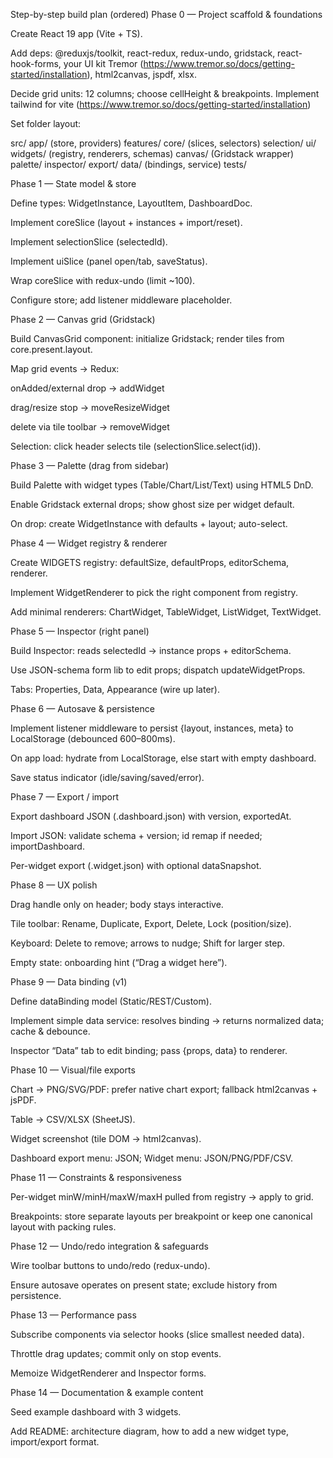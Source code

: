 Step-by-step build plan (ordered)
Phase 0 — Project scaffold & foundations

Create React 19 app (Vite + TS).

Add deps: @reduxjs/toolkit, react-redux, redux-undo, gridstack, react-hook-forms, your UI kit Tremor (https://www.tremor.so/docs/getting-started/installation), html2canvas, jspdf, xlsx.

Decide grid units: 12 columns; choose cellHeight & breakpoints.
Implement tailwind for vite (https://www.tremor.so/docs/getting-started/installation)

Set folder layout:

src/
  app/ (store, providers)
  features/
    core/ (slices, selectors)
    selection/
    ui/
    widgets/ (registry, renderers, schemas)
    canvas/ (Gridstack wrapper)
    palette/
    inspector/
    export/
    data/ (bindings, service)
  tests/

Phase 1 — State model & store

Define types: WidgetInstance, LayoutItem, DashboardDoc.

Implement coreSlice (layout + instances + import/reset).

Implement selectionSlice (selectedId).

Implement uiSlice (panel open/tab, saveStatus).

Wrap coreSlice with redux-undo (limit ~100).

Configure store; add listener middleware placeholder.

Phase 2 — Canvas grid (Gridstack)

Build CanvasGrid component: initialize Gridstack; render tiles from core.present.layout.

Map grid events → Redux:

onAdded/external drop → addWidget

drag/resize stop → moveResizeWidget

delete via tile toolbar → removeWidget

Selection: click header selects tile (selectionSlice.select(id)).

Phase 3 — Palette (drag from sidebar)

Build Palette with widget types (Table/Chart/List/Text) using HTML5 DnD.

Enable Gridstack external drops; show ghost size per widget default.

On drop: create WidgetInstance with defaults + layout; auto-select.

Phase 4 — Widget registry & renderer

Create WIDGETS registry: defaultSize, defaultProps, editorSchema, renderer.

Implement WidgetRenderer to pick the right component from registry.

Add minimal renderers: ChartWidget, TableWidget, ListWidget, TextWidget.

Phase 5 — Inspector (right panel)

Build Inspector: reads selectedId → instance props + editorSchema.

Use JSON-schema form lib to edit props; dispatch updateWidgetProps.

Tabs: Properties, Data, Appearance (wire up later).

Phase 6 — Autosave & persistence

Implement listener middleware to persist {layout, instances, meta} to LocalStorage (debounced 600–800ms).

On app load: hydrate from LocalStorage, else start with empty dashboard.

Save status indicator (idle/saving/saved/error).

Phase 7 — Export / import

Export dashboard JSON (.dashboard.json) with version, exportedAt.

Import JSON: validate schema + version; id remap if needed; importDashboard.

Per-widget export (.widget.json) with optional dataSnapshot.

Phase 8 — UX polish

Drag handle only on header; body stays interactive.

Tile toolbar: Rename, Duplicate, Export, Delete, Lock (position/size).

Keyboard: Delete to remove; arrows to nudge; Shift for larger step.

Empty state: onboarding hint (“Drag a widget here”).

Phase 9 — Data binding (v1)

Define dataBinding model (Static/REST/Custom).

Implement simple data service: resolves binding → returns normalized data; cache & debounce.

Inspector “Data” tab to edit binding; pass {props, data} to renderer.

Phase 10 — Visual/file exports

Chart → PNG/SVG/PDF: prefer native chart export; fallback html2canvas + jsPDF.

Table → CSV/XLSX (SheetJS).

Widget screenshot (tile DOM → html2canvas).

Dashboard export menu: JSON; Widget menu: JSON/PNG/PDF/CSV.

Phase 11 — Constraints & responsiveness

Per-widget minW/minH/maxW/maxH pulled from registry → apply to grid.

Breakpoints: store separate layouts per breakpoint or keep one canonical layout with packing rules.

Phase 12 — Undo/redo integration & safeguards

Wire toolbar buttons to undo/redo (redux-undo).

Ensure autosave operates on present state; exclude history from persistence.

Phase 13 — Performance pass

Subscribe components via selector hooks (slice smallest needed data).

Throttle drag updates; commit only on stop events.

Memoize WidgetRenderer and Inspector forms.

Phase 14 — Documentation & example content

Seed example dashboard with 3 widgets.

Add README: architecture diagram, how to add a new widget type, import/export format.